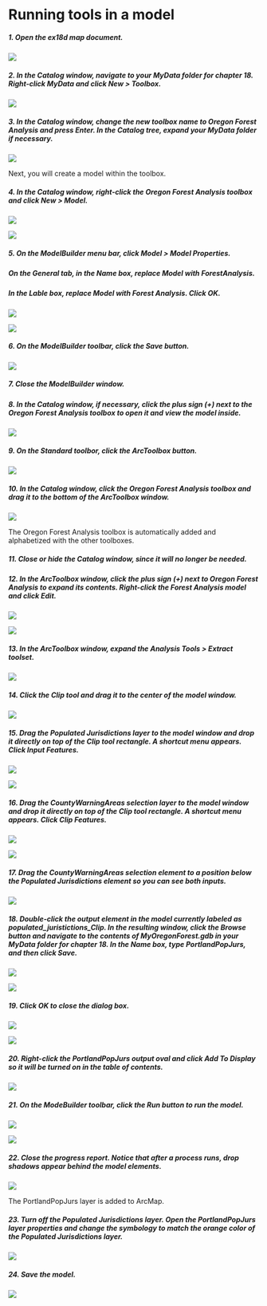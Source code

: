 # Running tools in a model

##### 1. Open the ex18d map document.

![](./img/ArcGis-18d-01.png)

##### 2. In the Catalog window, navigate to your MyData folder for chapter 18. Right-click MyData and click New > Toolbox.

![](./img/ArcGis-18d-02.png)

##### 3. In the Catalog window, change the new toolbox name to Oregon Forest Analysis and press Enter. In the Catalog tree, expand your MyData folder if necessary.

![](./img/ArcGis-18d-03.png)

Next, you will create a model within the toolbox.

##### 4. In the Catalog window, right-click the Oregon Forest Analysis toolbox and click New > Model.

![](./img/ArcGis-18d-04-1.png)

![](./img/ArcGis-18d-04-2.png)

##### 5. On the ModelBuilder menu bar, click Model > Model Properties.
##### On the General tab, in the Name box, replace Model with ForestAnalysis.
##### In the Lable box, replace Model with Forest Analysis. Click OK.

![](./img/ArcGis-18d-05-1.png)

![](./img/ArcGis-18d-05-2.png)

##### 6. On the ModelBuilder toolbar, click the Save button.

![](./img/ArcGis-18d-06.png)

##### 7. Close the ModelBuilder window.

##### 8. In the Catalog window, if necessary, click the plus sign (+) next to the Oregon Forest Analysis toolbox to open it and view the model inside.

![](./img/ArcGis-18d-08.png)

##### 9. On the Standard toolbor, click the ArcToolbox button. 

![](./img/ArcGis-18d-09.png)

##### 10. In the Catalog window, click the Oregon Forest Analysis toolbox and drag it to the bottom of the ArcToolbox window.

![](./img/ArcGis-18d-10.png)

The Oregon Forest Analysis toolbox is automatically added and alphabetized with the other toolboxes.

##### 11. Close or hide the Catalog window, since it will no longer be needed.

##### 12. In the ArcToolbox window, click the plus sign (+) next to Oregon Forest Analysis to expand its contents. Right-click the Forest Analysis model and click Edit. 

![](./img/ArcGis-18d-12-1.png)

![](./img/ArcGis-18d-12-2.png)

##### 13. In the ArcToolbox window, expand the Analysis Tools > Extract toolset.

![](./img/ArcGis-18d-13.png)

##### 14. Click the Clip tool and drag it to the center of the model window.

![](./img/ArcGis-18d-14.png)

##### 15. Drag the Populated Jurisdictions layer to the model window and drop it directly on top of the Clip tool rectangle. A shortcut menu appears. Click Input Features.

![](./img/ArcGis-18d-15-1.png)

![](./img/ArcGis-18d-15-2.png)

##### 16. Drag the CountyWarningAreas selection layer to the model window and drop it directly on top of the Clip tool rectangle. A shortcut menu appears. Click Clip Features.

![](./img/ArcGis-18d-16-1.png)

![](./img/ArcGis-18d-16-2.png)

##### 17. Drag the CountyWarningAreas selection element to a position below the Populated Jurisdictions element so you can see both inputs.

![](./img/ArcGis-18d-17.png)

##### 18. Double-click the output element in the model currently labeled as populated_juristictions_Clip. In the resulting window, click the Browse button and navigate to the contents of MyOregonForest.gdb in your MyData folder for chapter 18. In the Name box, type PortlandPopJurs, and then click Save.

![](./img/ArcGis-18d-18-1.png)

![](./img/ArcGis-18d-18-2.png)

##### 19. Click OK to close the dialog box.

![](./img/ArcGis-18d-19-1.png)

![](./img/ArcGis-18d-19-2.png)

##### 20. Right-click the PortlandPopJurs output oval and click Add To Display so it will be turned on in the table of contents.

![](./img/ArcGis-18d-20.png)

##### 21. On the ModeBuilder toolbar, click the Run button to run the model.

![](./img/ArcGis-18d-21-1.png)

![](./img/ArcGis-18d-21-2.png)

##### 22. Close the progress report. Notice that after a process runs, drop shadows appear behind the model elements.

![](./img/ArcGis-18d-22.png)

The PortlandPopJurs layer is added to ArcMap.

##### 23. Turn off the Populated Jurisdictions layer. Open the PortlandPopJurs layer properties and change the symbology to match the orange color of the Populated Jurisdictions layer.

![](./img/ArcGis-18d-23.png)

##### 24. Save the model.

![](./img/ArcGis-18d-24.png)




